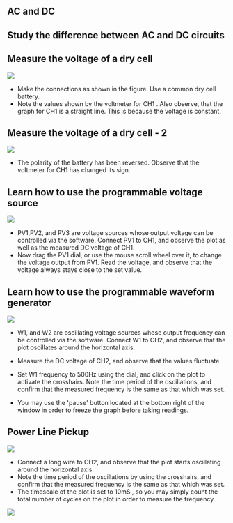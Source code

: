 AC and DC
---

## Study the difference between AC and DC circuits

## Measure the voltage of a dry cell
![](file:///android_asset/DOC_HTML/apps/images/schematics/acdc1.svg@100%|auto)

* Make the connections as shown in the figure. Use a common dry cell battery.
* Note the values shown by the voltmeter for CH1 . Also observe, that the graph for CH1 is a straight line. This is because the voltage is constant.

## Measure the voltage of a dry cell - 2
![](file:///android_asset/DOC_HTML/apps/images/schematics/acdc2.svg@100%|auto)

* The polarity of the battery has been reversed. Observe that the voltmeter for CH1 has changed its sign.

## Learn how to use the programmable voltage source
![](file:///android_asset/DOC_HTML/apps/images/schematics/acdc3.svg@100%|auto)

* PV1,PV2, and PV3 are voltage sources whose output voltage can be controlled via the software.  Connect PV1 to CH1, and observe the plot as well as the measured DC voltage of CH1.
* Now drag the PV1 dial, or use the mouse scroll wheel over it,  to change the voltage output from PV1.  Read the voltage, and observe that the voltage always stays close to the set value.

## Learn how to use the programmable waveform generator
![](file:///android_asset/DOC_HTML/apps/images/schematics/acdc4.svg@100%|auto)

* W1, and W2 are oscillating voltage sources whose output frequency can be controlled via the software.  Connect W1 to CH2, and observe that the plot oscillates around the horizontal axis.
* Measure the DC voltage of CH2, and observe that the values fluctuate.

* Set W1 frequency to 500Hz using the dial, and click on the plot to activate the crosshairs. Note the time period of the oscillations, and confirm that the measured frequency is the same as that which was set.
* You may use the 'pause' button located at the bottom right of the window in order to freeze the graph before taking readings.

## Power Line Pickup

![](file:///android_asset/DOC_HTML/apps/images/schematics/acdc5.svg@100%|auto)

* Connect a long wire to CH2, and observe that the plot starts oscillating around the horizontal axis.
* Note the time period of the oscillations by using the crosshairs, and confirm that the measured frequency is the same as that which was set.
* The timescale of the plot is set to 10mS , so you may simply count the total number of cycles on the plot in order to measure the frequency.

![](file:///android_asset/DOC_HTML/apps/images/screenshots/acdc.png@100%|auto)

